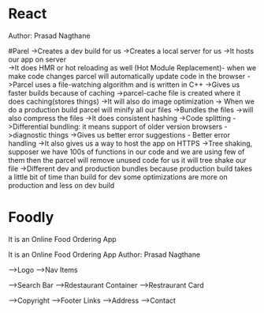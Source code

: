 # React

Author: Prasad Nagthane

#Parel
->Creates a dev build for us
->Creates a local server for us
->It hosts our app on server  
->It does HMR or hot reloading as well (Hot Module Replacement)- when we make code changes parcel will automatically update code in the browser
->Parcel uses a file-watching algorithm and is written in C++
->Gives us faster builds because of caching
->parcel-cache file is created where it does caching(stores things)
->It will also do image optimization
-> When we do a production build parcel will minify all our files
->Bundles the files
->will also compress the files
->It does consistent hashing
->Code splitting
->Differential bundling: it means support of older version browsers
->diagnostic things
->Gives us better error suggestions - Better error handling
->It also gives us a way to host the app on HTTPS
->Tree shaking, supposer we have 100s of functions in our code and we are using few of them then the parcel will remove unused code for us it will tree shake our file
->Different dev and production bundles because production build takes a little bit of time than build for dev some optimizations are more on production and less on dev build

# Foodly

It is an Online Food Ordering App

It is an Online Food Ordering App Author: Prasad Nagthane

-->Logo -->Nav Items

-->Search Bar -->Rdestaurant Container -->Restraurant Card

-->Copyright -->Footer Links -->Address -->Contact
